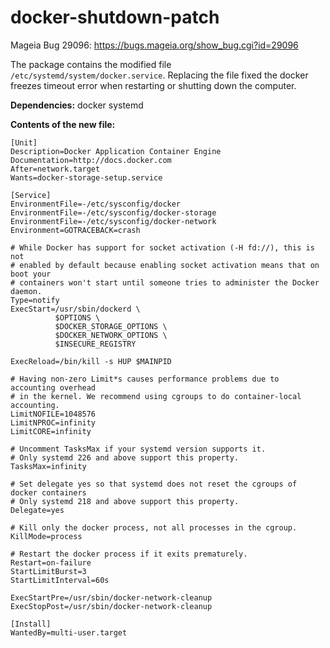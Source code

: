 # docker-shutdown-patch
Mageia Bug 29096: https://bugs.mageia.org/show_bug.cgi?id=29096

The package contains the modified file `/etc/systemd/system/docker.service`. Replacing the file fixed the docker freezes timeout error when restarting or shutting down the computer.  
  
**Dependencies:** docker systemd
  
**Contents of the new file:**
```
[Unit]
Description=Docker Application Container Engine
Documentation=http://docs.docker.com
After=network.target
Wants=docker-storage-setup.service

[Service]
EnvironmentFile=-/etc/sysconfig/docker
EnvironmentFile=-/etc/sysconfig/docker-storage
EnvironmentFile=-/etc/sysconfig/docker-network
Environment=GOTRACEBACK=crash

# While Docker has support for socket activation (-H fd://), this is not
# enabled by default because enabling socket activation means that on boot your
# containers won't start until someone tries to administer the Docker daemon.
Type=notify
ExecStart=/usr/sbin/dockerd \
          $OPTIONS \
          $DOCKER_STORAGE_OPTIONS \
          $DOCKER_NETWORK_OPTIONS \
          $INSECURE_REGISTRY

ExecReload=/bin/kill -s HUP $MAINPID

# Having non-zero Limit*s causes performance problems due to accounting overhead
# in the kernel. We recommend using cgroups to do container-local accounting.
LimitNOFILE=1048576
LimitNPROC=infinity
LimitCORE=infinity

# Uncomment TasksMax if your systemd version supports it.
# Only systemd 226 and above support this property.
TasksMax=infinity

# Set delegate yes so that systemd does not reset the cgroups of docker containers
# Only systemd 218 and above support this property.
Delegate=yes

# Kill only the docker process, not all processes in the cgroup.
KillMode=process

# Restart the docker process if it exits prematurely.
Restart=on-failure
StartLimitBurst=3
StartLimitInterval=60s

ExecStartPre=/usr/sbin/docker-network-cleanup
ExecStopPost=/usr/sbin/docker-network-cleanup

[Install]
WantedBy=multi-user.target
```
